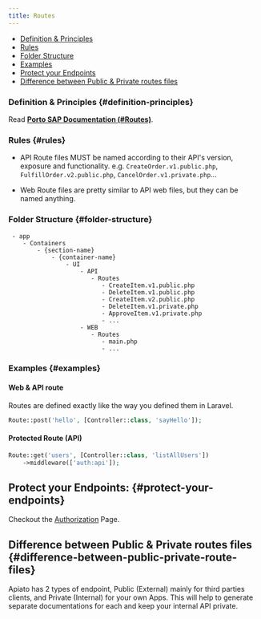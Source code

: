 ```yaml
---
title: Routes
---
```


- [Definition & Principles](#definition-principles)
- [Rules](#rules)
- [Folder Structure](#folder-structure)
- [Examples](#examples)
- [Protect your Endpoints](#protect-your-endpoints)
- [Difference between Public & Private routes files](#difference-between-public-private-route-files)

### Definition & Principles {#definition-principles}

Read [**Porto SAP Documentation (#Routes)**](https://github.com/Mahmoudz/Porto#Routes).

### Rules {#rules}

- API Route files MUST be named according to their API's version, exposure and functionality. e.g. `CreateOrder.v1.public.php`, `FulfillOrder.v2.public.php`, `CancelOrder.v1.private.php`...

- Web Route files are pretty similar to API web files, but they can be named anything.

### Folder Structure {#folder-structure}

```
 - app
    - Containers
        - {section-name}
            - {container-name}
                - UI
                    - API
                       - Routes
                          - CreateItem.v1.public.php
                          - DeleteItem.v1.public.php
                          - CreateItem.v2.public.php
                          - DeleteItem.v1.private.php
                          - ApproveItem.v1.private.php
                          - ...
                    - WEB
                       - Routes
                          - main.php
                          - ...
```

### Examples {#examples}

#### Web & API route
Routes are defined exactly like the way you defined them in Laravel.

```php
Route::post('hello', [Controller::class, 'sayHello']);
```

#### Protected Route (API)

```php
Route::get('users', [Controller::class, 'listAllUsers'])
    ->middleware(['auth:api']);
```

## Protect your Endpoints: {#protect-your-endpoints}

Checkout the [Authorization](../core-features/authorization) Page.

## Difference between Public & Private routes files {#difference-between-public-private-route-files}

Apiato has 2 types of endpoint, Public (External) mainly for third parties clients, and Private (Internal) for your own Apps. This will help to generate separate documentations for each and keep your internal API private.
